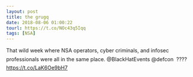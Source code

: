 ```yaml
---
layout: post
title: the grugq
date: 2018-08-06 01:00:22
tourl: https://t.co/NOc43q5Iqq
tags: [NSA]
---
```

That wild week where NSA operators, cyber criminals, and infosec professionals were all in the same place. @BlackHatEvents @defcon  ???? https://t.co/LaK6Oe9bH7